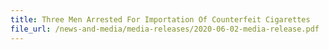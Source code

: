 ```yaml
---
title: Three Men Arrested For Importation Of Counterfeit Cigarettes 
file_url: /news-and-media/media-releases/2020-06-02-media-release.pdf
---
```

